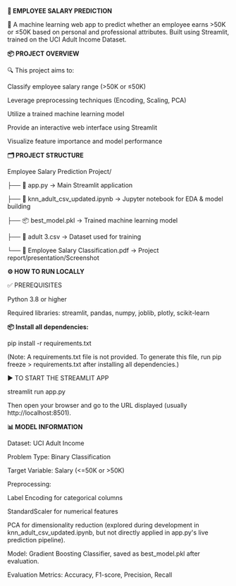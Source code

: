 **🚀 EMPLOYEE SALARY PREDICTION**

🎯 A machine learning web app to predict whether an employee earns >50K or ≤50K based on personal and professional attributes. Built using Streamlit, trained on the UCI Adult Income Dataset.

**📦 PROJECT OVERVIEW**

🔍 This project aims to:

Classify employee salary range (>50K or ≤50K)

Leverage preprocessing techniques (Encoding, Scaling, PCA)

Utilize a trained machine learning model

Provide an interactive web interface using Streamlit

Visualize feature importance and model performance

**🗂️ PROJECT STRUCTURE**

Employee Salary Prediction Project/	

├── 📄 app.py                         → Main Streamlit application	
 
├── 📄 knn_adult_csv_updated.ipynb    → Jupyter notebook for EDA & model building	 

├── 📦 best_model.pkl                → Trained machine learning model	 

├── 📄 adult 3.csv                   → Dataset used for training	 

└── 📄 Employee Salary Classification.pdf → Project report/presentation/Screenshot	 




**⚙️ HOW TO RUN LOCALLY**

✅ PREREQUISITES

Python 3.8 or higher

Required libraries: streamlit, pandas, numpy, joblib, plotly, scikit-learn

**📦 Install all dependencies:**

pip install -r requirements.txt



(Note: A requirements.txt file is not provided. To generate this file, run pip freeze > requirements.txt after installing all dependencies.)

▶️ TO START THE STREAMLIT APP

streamlit run app.py



Then open your browser and go to the URL displayed (usually http://localhost:8501).

**📊 MODEL INFORMATION**

Dataset: UCI Adult Income

Problem Type: Binary Classification

Target Variable: Salary (<=50K or >50K)

Preprocessing:

Label Encoding for categorical columns

StandardScaler for numerical features

PCA for dimensionality reduction (explored during development in knn_adult_csv_updated.ipynb, but not directly applied in app.py's live prediction pipeline).

Model: Gradient Boosting Classifier, saved as best_model.pkl after evaluation.

Evaluation Metrics: Accuracy, F1-score, Precision, Recall
